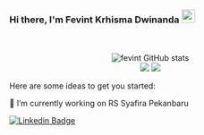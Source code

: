 ### Hi there, I'm Fevint Krhisma Dwinanda <img src="https://media.giphy.com/media/hvRJCLFzcasrR4ia7z/giphy.gif" width="24" height="24">


<p align="center"><br /><br />
<img src="https://github-readme-stats.vercel.app/api?username=fevint&show_icons=true&include_all_commits=true&theme=monokai" alt="fevint GitHub stats"/> <br /> 

<img src="https://github-readme-streak-stats.herokuapp.com/?user=fevint&theme=dark" />
<img src="https://github-readme-stats.vercel.app/api/top-langs/?username=fevint&layout=compact&theme=monokai&langs_count=12" /> 

</p>


Here are some ideas to get you started:

 🔭 I’m currently working on RS Syafira Pekanbaru
 
 [![Linkedin Badge](https://img.shields.io/badge/-LinkedIn-0e76a8?style=flat-square&logo=Linkedin&logoColor=white)](www.www.linkedin.com/in/fevint/)


